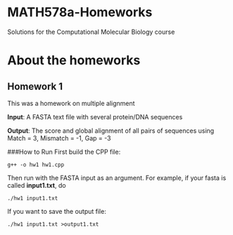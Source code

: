 # MATH578a-Homeworks
Solutions for the Computational Molecular Biology course

# About the homeworks

## Homework 1

This was a homework on multiple alignment

**Input**: A FASTA text file with several protein/DNA sequences

**Output**: The score and global alignment of all pairs of sequences using Match = 3, Mismatch = -1, Gap = -3

###How to Run
First build the CPP file:

` g++ -o hw1 hw1.cpp `

Then run with the FASTA input as an argument. For example, if your fasta is called **input1.txt**, do

` ./hw1 input1.txt `

If you want to save the output file:

` ./hw1 input1.txt >output1.txt `
